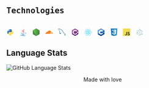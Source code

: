 ## <samp>Technologies</samp>
<br>
<span style="display: inline-block; margin-right: 10px;">
  <img src="https://raw.githubusercontent.com/devicons/devicon/master/icons/python/python-original.svg" width="20" alt="Python">
</span>
<span style="display: inline-block; margin-right: 10px;">
  <img src="https://raw.githubusercontent.com/devicons/devicon/master/icons/java/java-original.svg" width="20" alt="Java">
</span>
<span style="display: inline-block; margin-right: 10px;">
  <img src="https://raw.githubusercontent.com/devicons/devicon/master/icons/nodejs/nodejs-original.svg" width="20" alt="Node.js">
</span>
<span style="display: inline-block; margin-right: 10px;">
  <img src="https://raw.githubusercontent.com/devicons/devicon/master/icons/cloudflare/cloudflare-original.svg" width="20" alt="Cloudflare">
</span>
<span style="display: inline-block; margin-right: 10px;">
  <img src="https://raw.githubusercontent.com/devicons/devicon/master/icons/mysql/mysql-original.svg" width="20" alt="MySQL">
</span>
<span style="display: inline-block; margin-right: 10px;">
  <img src="https://raw.githubusercontent.com/devicons/devicon/master/icons/csharp/csharp-original.svg" width="20" alt="C#">
</span>
<span style="display: inline-block; margin-right: 10px;">
  <img src="https://raw.githubusercontent.com/devicons/devicon/master/icons/react/react-original.svg" width="20" alt="React">
</span>
<span style="display: inline-block; margin-right: 10px;">
  <img src="https://raw.githubusercontent.com/devicons/devicon/master/icons/cplusplus/cplusplus-original.svg" width="20" alt="C++">
</span>
<span style="display: inline-block; margin-right: 10px;">
  <img src="https://raw.githubusercontent.com/devicons/devicon/master/icons/css3/css3-original.svg" width="20" alt="CSS">
</span>
<span style="display: inline-block; margin-right: 10px;">
  <img src="https://raw.githubusercontent.com/devicons/devicon/master/icons/javascript/javascript-original.svg" width="20" alt="JavaScript">
</span>
<span style="display: inline-block; margin-right: 10px;">
  <img src="https://raw.githubusercontent.com/devicons/devicon/master/icons/electron/electron-original.svg" width="20" alt="Electron">
</span>

## Language Stats
![GitHub Language Stats](https://github-readme-stats.vercel.app/api/top-langs/?username=enforcd&theme=dark&layout=compact)

<p style="text-align: center;">Made with love</p>
